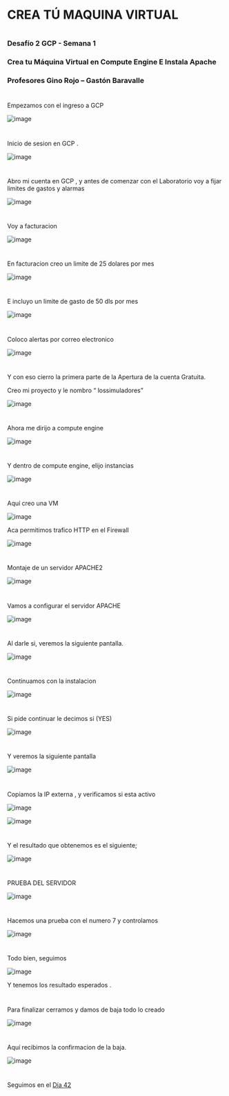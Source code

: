 

# CREA TÚ MAQUINA VIRTUAL


#

### Desafío 2 GCP - Semana 1  
### Crea tu Máquina Virtual en Compute Engine  E Instala Apache
### Profesores Gino Rojo – Gastón Baravalle

#
##

Empezamos con el ingreso a GCP

![image](https://user-images.githubusercontent.com/96561825/173627959-dcd9f8be-1f95-4716-869a-fa267fd9945d.png)

#
Inicio de sesion en GCP .

![image](https://user-images.githubusercontent.com/96561825/173628041-f52b809f-5e51-4afb-a938-2bc699812aab.png)

#

Abro mi cuenta en GCP , y antes de comenzar con el Laboratorio  voy a fijar limites de gastos y alarmas

![image](https://user-images.githubusercontent.com/96561825/173628120-2f9dd106-4ad2-4983-97d7-928dca455fc7.png)

#

Voy a facturacion

![image](https://user-images.githubusercontent.com/96561825/173628190-d48fcbfb-e1f8-4c27-844a-cb586be29c5f.png)

#

En facturacion creo un limite de 25 dolares por mes

![image](https://user-images.githubusercontent.com/96561825/173628264-ac9937ab-c3d5-4759-a528-231fe92e758e.png)

#

E incluyo un limite de gasto de 50 dls por mes

![image](https://user-images.githubusercontent.com/96561825/173628304-668ae460-88bf-416c-9f49-f3d50686b8ae.png)

#
Coloco alertas por correo electronico

![image](https://user-images.githubusercontent.com/96561825/173628361-77b05e65-2ac6-4831-8034-ced952b8bdc3.png)

#

Y con eso cierro la primera parte de la Apertura de la cuenta Gratuita.

Creo mi proyecto  y le nombro “ lossimuladores”

![image](https://user-images.githubusercontent.com/96561825/173628424-07dd51ad-18a8-4eba-9424-451cd8eff785.png)

#

Ahora me dirijo a compute engine

![image](https://user-images.githubusercontent.com/96561825/173628481-8defcac1-adce-4827-a2d9-1e3c70a41c54.png)

#

Y dentro de compute engine, elijo instancias

![image](https://user-images.githubusercontent.com/96561825/173628542-9cdb6096-53fb-467b-a440-5a775a4ab191.png)

#

Aquí creo una VM

![image](https://user-images.githubusercontent.com/96561825/173628593-340b8745-4d36-43d6-bcb2-de197cc2bdc8.png)

Aca permitimos  trafico HTTP en el Firewall

![image](https://user-images.githubusercontent.com/96561825/173628641-8ee00165-a438-428a-987e-6033000eaf92.png)

#

Montaje de un servidor APACHE2

![image](https://user-images.githubusercontent.com/96561825/173628717-a5610a40-b8f0-4f9f-b07c-ed016ec30478.png)

#

Vamos a configurar el servidor APACHE

![image](https://user-images.githubusercontent.com/96561825/173628789-c6ef93f5-98ab-484f-998f-6c3995dded6c.png)

#

Al darle si, veremos la siguiente pantalla.

![image](https://user-images.githubusercontent.com/96561825/173628831-0dc99475-e7bb-40f3-8e0c-5e2cddba62a0.png)

#

Continuamos con la instalacion

![image](https://user-images.githubusercontent.com/96561825/173628888-9cd64ba4-0cda-40f4-86a5-652b9f0ef117.png)

#

Si pide continuar le decimos si (YES)

![image](https://user-images.githubusercontent.com/96561825/173628936-58af55e9-5507-4aff-bc77-addc8090ca1e.png)

#

Y veremos la siguiente pantalla

![image](https://user-images.githubusercontent.com/96561825/173628982-52cd23f9-3b66-4dc1-9cf3-84abfabc4f2e.png)

#

Copiamos la IP externa , y verificamos si esta activo

![image](https://user-images.githubusercontent.com/96561825/173629013-a25e1b88-1151-42fd-92f4-0193c64559e0.png)

![image](https://user-images.githubusercontent.com/96561825/173629044-14bbba82-36cf-42da-b3ce-426c935a2fcb.png)

#

Y el resultado que obtenemos es el siguiente;

![image](https://user-images.githubusercontent.com/96561825/173629084-25f8c98c-3b44-4691-80cd-8b39d4adaf31.png)

#

PRUEBA DEL SERVIDOR

![image](https://user-images.githubusercontent.com/96561825/173629167-4c00fc3e-2bb1-40fb-8ea1-64b19abe8939.png)


#

Hacemos una prueba con el numero 7 y controlamos

![image](https://user-images.githubusercontent.com/96561825/173629211-4082b06a-7722-4798-9ca9-3b765adaa7bb.png)

#


Todo bien, seguimos

![image](https://user-images.githubusercontent.com/96561825/173629280-6963694c-de8a-417d-b959-034cb95caef4.png)

Y tenemos los resultado esperados .

#

Para finalizar cerramos y damos de baja todo lo creado 

![image](https://user-images.githubusercontent.com/96561825/173629361-b883ddb6-0c8b-4718-be41-199217948354.png)


#
Aquí recibimos la confirmacion de la baja. 


![image](https://user-images.githubusercontent.com/96561825/173629419-8dfc1609-97cf-4ae3-a422-97ea87cb984e.png)

#
#
#
#
#
Seguimos en el [Día 42](day42.md)

